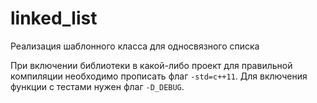 # linked_list
Реализация шаблонного класса для односвязного списка

При включении библиотеки в какой-либо проект для правильной компиляции необходимо прописать флаг `-std=c++11`. Для включения функции с тестами нужен флаг `-D_DEBUG`.